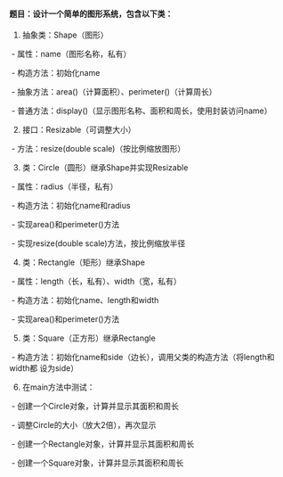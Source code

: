 #### 题目：设计一个简单的图形系统，包含以下类：

1. 抽象类：Shape（图形）

​    \- 属性：name（图形名称，私有）

​    \- 构造方法：初始化name

​    \- 抽象方法：area()（计算面积）、perimeter()（计算周长）

​    \- 普通方法：display()（显示图形名称、面积和周长，使用封装访问name）

2. 接口：Resizable（可调整大小）

​    \- 方法：resize(double scale)（按比例缩放图形）

3. 类：Circle（圆形）继承Shape并实现Resizable

​    \- 属性：radius（半径，私有）

​    \- 构造方法：初始化name和radius

​    \- 实现area()和perimeter()方法

​    \- 实现resize(double scale)方法，按比例缩放半径

4. 类：Rectangle（矩形）继承Shape

​    \- 属性：length（长，私有）、width（宽，私有）

​    \- 构造方法：初始化name、length和width

​    \- 实现area()和perimeter()方法

5. 类：Square（正方形）继承Rectangle

​    \- 构造方法：初始化name和side（边长），调用父类的构造方法（将length和width都		设为side）

6. 在main方法中测试：

​    \- 创建一个Circle对象，计算并显示其面积和周长

​    \- 调整Circle的大小（放大2倍），再次显示

​    \- 创建一个Rectangle对象，计算并显示其面积和周长

​    \- 创建一个Square对象，计算并显示其面积和周长